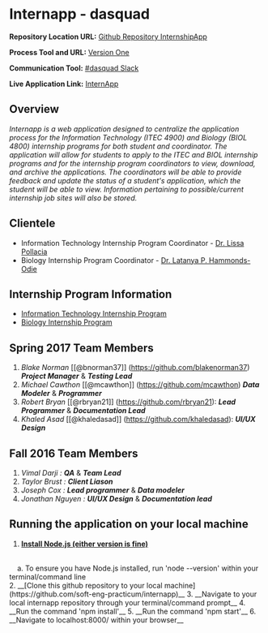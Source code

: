 # Internapp - dasquad
**Repository Location URL:**  [Github Repository InternshipApp]( https://github.com/soft-eng-practicum/internapp )

**Process Tool and URL:**  [Version One]( https://www9.v1host.com/GeorgiaGwinnettCollege/ )

**Communication Tool:**  [#dasquad Slack](https://ggc-dev.slack.com/messages/intern_app/)

**Live Application Link:**  [InternApp](http://ggc-internapp.herokuapp.com/)

##  Overview
*Internapp is a web application designed to centralize the application process for the Information Technology (ITEC 4900) and Biology (BIOL 4800) internship programs for both student and coordinator. The application will allow for students to apply to the ITEC and BIOL internship programs and for the internship program coordinators to view, download, and archive the applications. The coordinators will be able to provide feedback and update the status of a student's application, which the student will be able to view. Information pertaining to possible/current internship job sites will also be stored.*
<br/>
## Clientele
- Information Technology Internship Program Coordinator - [Dr. Lissa Pollacia](http://www.ggc.edu/about-ggc/directory/lissa-pollacia)
- Biology Internship Program Coordinator - [Dr. Latanya P. Hammonds-Odie](http://www.ggc.edu/about-ggc/directory/latanya-hammonds-odie)

## Internship Program Information
- [Information Technology Internship Program](http://www.ggc.edu/academics/schools/school-of-science-and-technology/internships/#itec4900)
- [Biology Internship Program](http://www.ggc.edu/academics/schools/school-of-science-and-technology/internships/#chem4800)

## Spring 2017 Team Members
1. *Blake Norman*  [[@bnorman37]] (https://github.com/blakenorman37) ***Project Manager*** & ***Testing Lead***<br>
2. *Michael Cawthon*  [[@mcawthon]] (https://github.com/mcawthon) ***Data Modeler*** & ***Programmer***<br>
3. *Robert Bryan* [[@rbryan21]] (https://github.com/rbryan21): ***Lead Programmer*** & ***Documentation Lead***<br>
4. *Khaled Asad* [[@khaledasad]] (https://github.com/khaledasad):  ***UI/UX Design***<br>

## Fall 2016 Team Members
1. *Vimal Darji :*  ***QA*** & ***Team Lead*** <br>
2. *Taylor Brust :* ***Client Liason*** <br>
3. *Joseph Cox :*   ***Lead programmer*** & ***Data modeler***   
4. *Jonathan Nguyen :* ***UI/UX Design*** & ***Documentation lead***<br>

## Running the application on your local machine
1. __[Install Node.js (either version is fine)](https://nodejs.org/en/)__
<br/>
    &nbsp;&nbsp;&nbsp;&nbsp;a. To ensure you have Node.js installed, run 'node --version' within your terminal/command line
<br/>
2. __[Clone this github repository to your local machine](https://github.com/soft-eng-practicum/internapp)__
3. __Navigate to your local internapp repository through your terminal/command prompt__  
4. __Run the command 'npm install'__
5. __Run the command 'npm start'__
6. __Navigate to localhost:8000/ within your browser__
